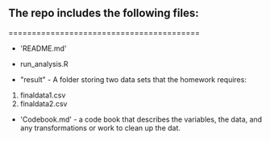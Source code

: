 ## The repo includes the following files:
=========================================

- 'README.md'

- run_analysis.R

- "result" - A folder storing two data sets that the homework requires:

 1. finaldata1.csv
 2. finaldata2.csv

- 'Codebook.md' - a code book that describes the variables, the data, and any transformations or work to clean up the dat.
